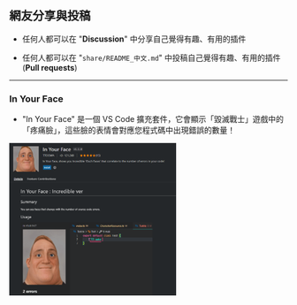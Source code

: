 ## 網友分享與投稿

* 任何人都可以在 "**Discussion**" 中分享自己覺得有趣、有用的插件

* 任何人都可以在 "`share/README_中文.md`" 中投稿自己覺得有趣、有用的插件 (**Pull requests**)

---

### In Your Face

* "In Your Face" 是一個 VS Code 擴充套件，它會顯示「毀滅戰士」遊戲中的「疼痛臉」，這些臉的表情會對應您程式碼中出現錯誤的數量！

<img src="../img/2023-04-13-09-20-58.png" width="60%" />